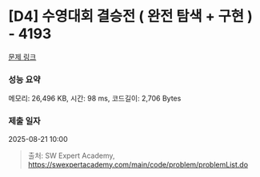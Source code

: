 # [D4] 수영대회 결승전 ( 완전 탐색 + 구현 ) - 4193 

[문제 링크](https://swexpertacademy.com/main/code/problem/problemDetail.do?contestProbId=AWKaG6_6AGQDFARV) 

### 성능 요약

메모리: 26,496 KB, 시간: 98 ms, 코드길이: 2,706 Bytes

### 제출 일자

2025-08-21 10:00



> 출처: SW Expert Academy, https://swexpertacademy.com/main/code/problem/problemList.do